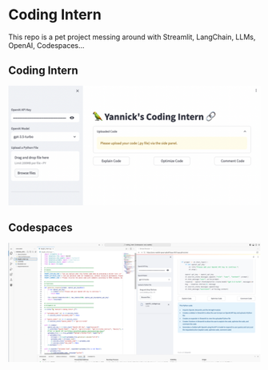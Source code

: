 # Coding Intern
This repo is a pet project messing around with Streamlit, LangChain, LLMs, OpenAI, Codespaces...

## Coding Intern
![Coding Intern](./img/CodingIntern.png)

## Codespaces
![Codespaces](./img/Codespaces.png)
